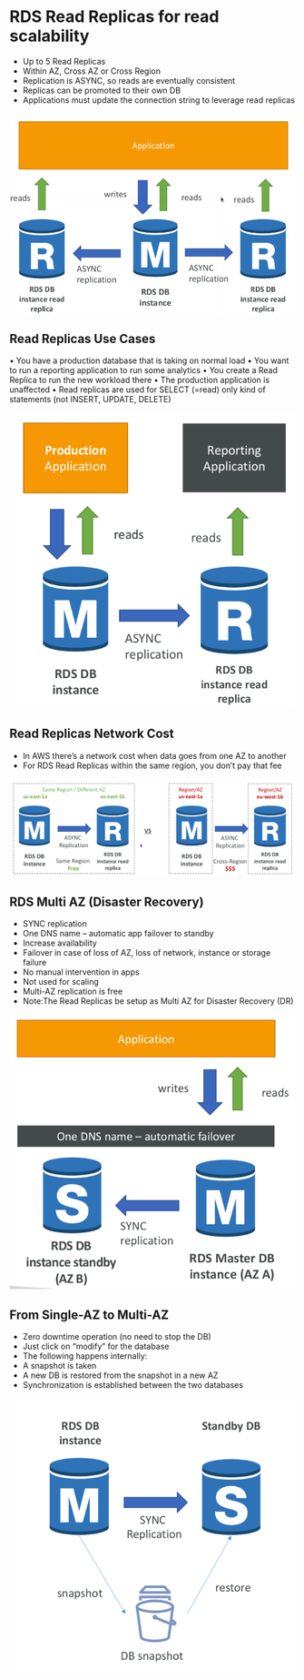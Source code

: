 # RDS Read Replicas for read scalability

* Up to 5 Read Replicas
* Within AZ, Cross AZ or Cross Region
* Replication is ASYNC, so reads are eventually consistent
* Replicas can be promoted to their own DB
* Applications must update the connection string to leverage read replicas

![RDSReadReplicas](images/RDSReadReplicas.png)

## Read Replicas Use Cases

• You have a production database that is taking on normal load
• You want to run a reporting application to run some analytics
• You create a Read Replica to run the new workload there
• The production application is unaffected
• Read replicas are used for SELECT (=read) only kind of statements (not INSERT, UPDATE, DELETE)

![RDSReadReplicasUseCases](images/RDSReadReplicasUseCases.png)

## Read Replicas Network Cost

* In AWS there’s a network cost when data goes from one AZ to another
* For RDS Read Replicas within the same region, you don’t pay that fee

![RDSReadReplicasNetworkCost](images/RDSReadReplicasNetworkCost.png)

## RDS Multi AZ (Disaster Recovery)

* SYNC replication
* One DNS name – automatic app failover to standby
* Increase availability
* Failover in case of loss of AZ, loss of network, instance or storage failure
* No manual intervention in apps
* Not used for scaling
* Multi-AZ replication is free
* Note:The Read Replicas be setup as Multi AZ for Disaster Recovery (DR)

![RDSMultiAZ](images/RDSMultiAZ.png)

## From Single-AZ to Multi-AZ

* Zero downtime operation (no need to stop the DB)
* Just click on “modify” for the database
* The following happens internally:
* A snapshot is taken
* A new DB is restored from the snapshot in a new AZ
* Synchronization is established between the two databases

![RDSFromSingleAZtoMultiAZ](images/RDSFromSingleAZtoMultiAZ.png)
